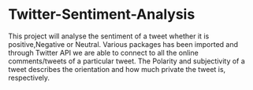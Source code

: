 # Twitter-Sentiment-Analysis

This project will analyse the sentiment of a tweet whether it is positive,Negative or Neutral. Various packages has been imported and through Twitter API we are able to connect to all the online comments/tweets of a particular tweet. The Polarity and subjectivity of a tweet describes the orientation and how much private the tweet is, respectively.

